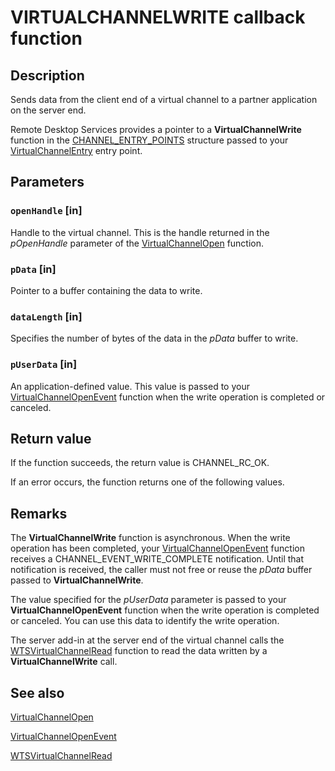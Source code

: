 # VIRTUALCHANNELWRITE callback function

## Description

Sends data from the client end of a virtual channel to a partner application on the server end.

Remote Desktop Services provides a pointer to a
**VirtualChannelWrite** function in the
[CHANNEL_ENTRY_POINTS](https://learn.microsoft.com/windows/desktop/api/cchannel/ns-cchannel-channel_entry_points) structure passed to your
[VirtualChannelEntry](https://learn.microsoft.com/windows/desktop/api/cchannel/nc-cchannel-virtualchannelentry) entry point.

## Parameters

### `openHandle` [in]

Handle to the virtual channel. This is the handle returned in the *pOpenHandle* parameter of the
[VirtualChannelOpen](https://learn.microsoft.com/windows/desktop/api/cchannel/nc-cchannel-virtualchannelopen) function.

### `pData` [in]

Pointer to a buffer containing the data to write.

### `dataLength` [in]

Specifies the number of bytes of the data in the *pData* buffer to write.

### `pUserData` [in]

An application-defined value. This value is passed to your
[VirtualChannelOpenEvent](https://learn.microsoft.com/windows/desktop/api/cchannel/nc-cchannel-channel_open_event_fn) function when the write operation is completed or canceled.

## Return value

If the function succeeds, the return value is CHANNEL_RC_OK.

If an error occurs, the function returns one of the following values.

## Remarks

The
**VirtualChannelWrite** function is asynchronous. When the write operation has been completed, your
[VirtualChannelOpenEvent](https://learn.microsoft.com/windows/desktop/api/cchannel/nc-cchannel-channel_open_event_fn) function receives a CHANNEL_EVENT_WRITE_COMPLETE notification. Until that notification is received, the caller must not free or reuse the *pData* buffer passed to
**VirtualChannelWrite**.

The value specified for the *pUserData* parameter is passed to your
**VirtualChannelOpenEvent** function when the write operation is completed or canceled. You can use this data to identify the write operation.

The server add-in at the server end of the virtual channel calls the
[WTSVirtualChannelRead](https://learn.microsoft.com/windows/desktop/api/wtsapi32/nf-wtsapi32-wtsvirtualchannelread) function to read the data written by a
**VirtualChannelWrite** call.

## See also

[VirtualChannelOpen](https://learn.microsoft.com/windows/desktop/api/cchannel/nc-cchannel-virtualchannelopen)

[VirtualChannelOpenEvent](https://learn.microsoft.com/windows/desktop/api/cchannel/nc-cchannel-channel_open_event_fn)

[WTSVirtualChannelRead](https://learn.microsoft.com/windows/desktop/api/wtsapi32/nf-wtsapi32-wtsvirtualchannelread)